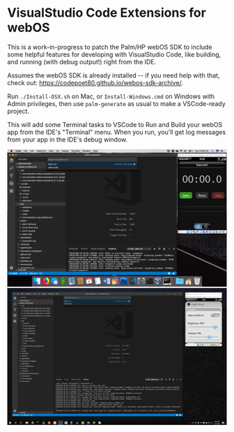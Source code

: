 # VisualStudio Code Extensions for webOS

This is a work-in-progress to patch the Palm/HP webOS SDK to include some helpful features for developing with VisualStudio Code, like building, and running (with debug output!) right from the IDE.

Assumes the webOS SDK is already installed -- if you need help with that, check out: <a href="https://codepoet80.github.io/webos-sdk-archive/">https://codepoet80.github.io/webos-sdk-archive/</a>. 

Run `./Install-OSX.sh` on Mac, or `Install-Windows.cmd` on Windows with Admin privileges, then use `palm-generate` as usual to make a VSCode-ready project.

This will add some Terminal tasks to VSCode to Run and Build your webOS app from the IDE's "Terminal" menu. When you run, you'll get log messages from your app in the IDE's debug window.

<img src="https://raw.githubusercontent.com/codepoet80/webos-vscode-extensions/master/screenshots/WebOS-VSCode-Mac.png" width="512">

<img src="https://raw.githubusercontent.com/codepoet80/webos-vscode-extensions/master/screenshots/WebOS-VSCode-Windows.png" width="512">
